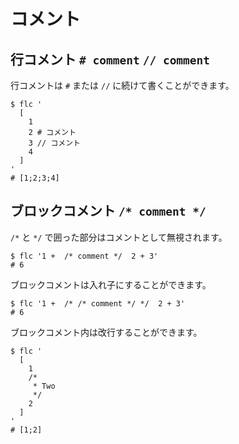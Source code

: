# コメント

## 行コメント `# comment` `// comment`

行コメントは `#` または `//` に続けて書くことができます。

```shell
$ flc '
  [
    1
    2 # コメント
    3 // コメント
    4
  ]
'
# [1;2;3;4]
```

## ブロックコメント `/* comment */`

`/*` と `*/` で囲った部分はコメントとして無視されます。

```shell
$ flc '1 +  /* comment */  2 + 3'
# 6
```

ブロックコメントは入れ子にすることができます。

```shell
$ flc '1 +  /* /* comment */ */  2 + 3'
# 6
```

ブロックコメント内は改行することができます。

```shell
$ flc '
  [
    1
    /*
     * Two
     */
    2
  ]
'
# [1;2]
```
